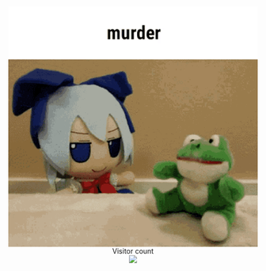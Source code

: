 <p><img src="https://github.com/programmister68/programmister68/blob/main/murder.gif" align="left"></p>
 
<p align = "center" > 
  Visitor count<br>
  <img src="https://profile-counter.glitch.me/programmister68/count.svg" />
</p>
